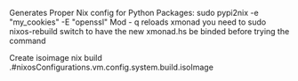 Generates Proper Nix config for Python Packages: 
sudo pypi2nix -e "my_cookies" -E "openssl"
Mod - q reloads xmonad you need to sudo nixos-rebuild switch to have the new xmonad.hs be binded before trying the command

Create isoimage
nix build .#nixosConfigurations.vm.config.system.build.isoImage
